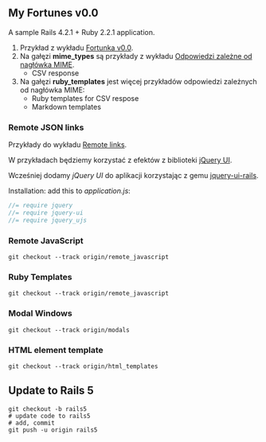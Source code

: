 ## My Fortunes v0.0

A sample Rails 4.2.1 + Ruby 2.2.1 application.

1. Przykład z wykładu [Fortunka v0.0](http://wbzyl.inf.ug.edu.pl/rails4/fortunka0).
1. Na gałęzi **mime_types** są przykłady z wykładu
   [Odpowiedzi zależne od nagłówka MIME](http://wbzyl.inf.ug.edu.pl/rails4/respond_to).
   - CSV response
1. Na gałęzi **ruby_templates** jest więcej przykładów
   odpowiedzi zależnych od nagłówka MIME:
   - Ruby templates for CSV respose
   - Markdown templates

### Remote JSON links

Przykłady do wykładu
[Remote links](http://wbzyl.inf.ug.edu.pl/rails4/remote-links).

W przykładach będziemy korzystać z efektów z biblioteki
[jQuery UI](https://jqueryui.com).

Wcześniej dodamy *jQuery UI* do aplikacji korzystając z gemu
[jquery-ui-rails](https://github.com/joliss/jquery-ui-rails).

Installation: add this to *application.js*:

```js
//= require jquery
//= require jquery-ui
//= require jquery_ujs
```

### Remote JavaScript

```console
git checkout --track origin/remote_javascript
```

### Ruby Templates

```console
git checkout --track origin/remote_javascript
```

### Modal Windows

```console
git checkout --track origin/modals
```

### HTML element template

```console
git checkout --track origin/html_templates
```

## Update to Rails 5

```
git checkout -b rails5
# update code to rails5
# add, commit
git push -u origin rails5
```
